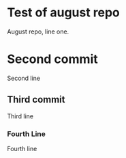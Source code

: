 # Test of august repo
August repo, line one.

# Second commit
Second line

## Third commit

Third line

### Fourth Line

Fourth line

